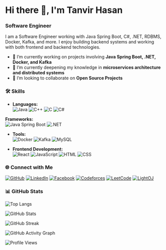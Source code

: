 # Hi there 👋, I'm Tanvir Hasan

### Software Engineer

I am a Software Engineer working with Java Spring Boot, C#, .NET, RDBMS, Docker, Kafka, and more. I enjoy building backend systems and working with both frontend and backend technologies.

- 🔭 I’m currently working on projects involving **Java Spring Boot, .NET, Docker, and Kafka**  
- 🌱 I’m currently deepening my knowledge in **microservices architecture and distributed systems**  
- 🤝 I’m looking to collaborate on **Open Source Projects**  

### 🛠️ Skills
- **Languages:**  
  ![Java](https://img.shields.io/badge/Java-05122A?style=flat&logo=openjdk)
  ![C++](https://img.shields.io/badge/C++-05122A?style=flat&logo=cplusplus)
  ![C](https://img.shields.io/badge/C-05122A?style=flat&logo=c)
  ![C#](https://img.shields.io/badge/C%23-05122A?style=flat&logo=c-sharp)
  
**Frameworks:**  
  ![Java Spring Boot](https://img.shields.io/badge/-Spring%20Boot-05122A?style=flat&logo=spring)
  ![.NET](https://img.shields.io/badge/-.NET-05122A?style=flat&logo=dotnet)

- **Tools:**  
  ![Docker](https://img.shields.io/badge/-Docker-05122A?style=flat&logo=docker)
  ![Kafka](https://img.shields.io/badge/-Kafka-05122A?style=flat&logo=apachekafka)
  ![MySQL](https://img.shields.io/badge/-RDBMS-05122A?style=flat&logo=mysql)

- **Frontend Development:**  
  ![React](https://img.shields.io/badge/-React-05122A?style=flat&logo=react)
  ![JavaScript](https://img.shields.io/badge/-JavaScript-05122A?style=flat&logo=javascript)
  ![HTML](https://img.shields.io/badge/-HTML-05122A?style=flat&logo=html5)
  ![CSS](https://img.shields.io/badge/-CSS-05122A?style=flat&logo=css3)

### 🌐 Connect with Me
[![GitHub](https://img.shields.io/badge/GitHub-05122A?style=flat&logo=github)](https://github.com/mississippii)
[![LinkedIn](https://img.shields.io/badge/LinkedIn-05122A?style=flat&logo=linkedin)](https://www.linkedin.com/in/hasantanvir/)
[![Facebook](https://img.shields.io/badge/Facebook-05122A?style=flat&logo=facebook)](https://www.facebook.com/godfather.jan.14)
[![Codeforces](https://img.shields.io/badge/Codeforces-05122A?style=flat&logo=codeforces)](https://codeforces.com/profile/Veer)
[![LeetCode](https://img.shields.io/badge/LeetCode-05122A?style=flat&logo=leetcode)](https://leetcode.com/__Veer/)
[![LightOJ](https://img.shields.io/badge/LightOJ-05122A?style=flat&logo=lightoj)](https://lightoj.com/user/yourusername)


### 📊 GitHub Stats
![Top Langs](https://github-readme-stats.vercel.app/api/top-langs/?username=mississippii&layout=compact&theme=gotham&v=2)

![GitHub Stats](https://github-readme-stats.vercel.app/api?username=mississippii&theme=gotham&show_icons=true&count_private=true&v=2)

![GitHub Streak](https://streak-stats.demolab.com/?user=mississippii&theme=gotham)

![GitHub Activity Graph](https://github-readme-activity-graph.vercel.app/graph?username=mississippii&theme=gotham)

![Profile Views](https://komarev.com/ghpvc/?username=mississippii&color=blue&style=flat)
